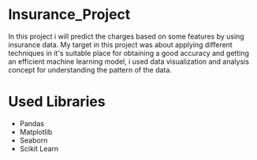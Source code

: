 # Insurance_Project
In this project i will predict the charges based on some features by using insurance data.
My target in this project was about applying different techniques in it's suitable place for obtaining a good accuracy and getting an efficient machine learning model, i used data visualization and analysis concept for understanding the pattern of the data.
# Used Libraries
- Pandas
- Matplotlib
- Seaborn
- Scikit Learn

